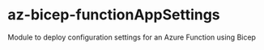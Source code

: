 # az-bicep-functionAppSettings
Module to deploy configuration settings for an Azure Function using Bicep

